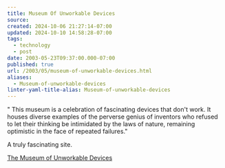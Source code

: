 ```yaml
---
title: Museum Of Unworkable Devices
source: 
created: 2024-10-06 21:27:14-07:00
updated: 2024-10-10 14:58:28-07:00
tags:
  - technology
  - post
date: 2003-05-23T09:37:00.000-07:00
published: true
url: /2003/05/museum-of-unworkable-devices.html
aliases:
  - Museum-of-unworkable-devices
linter-yaml-title-alias: Museum-of-unworkable-devices
---
```



" This museum is a celebration of fascinating devices that don't work. It houses diverse examples of the perverse genius of inventors who refused to let their thinking be intimidated by the laws of nature, remaining optimistic in the face of repeated failures."  
  
A truly fascinating site.  
  
[The Museum of Unworkable Devices](http://www.lhup.edu/~dsimanek/museum/unwork.htm "The Museum of Unworkable Devices")